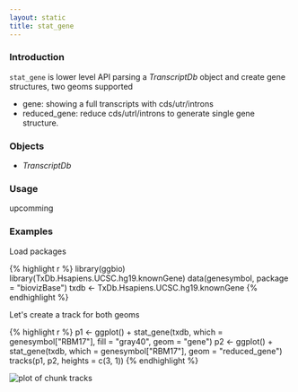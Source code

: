 ```yaml
---
layout: static
title: stat_gene
---
```





### Introduction

`stat_gene` is lower level API parsing a *TranscriptDb* object and create gene
structures, two geoms supported

 *  gene: showing a full transcripts with cds/utr/introns
 *  reduced_gene: reduce cds/utrl/introns to generate single gene structure.

### Objects
  * *TranscriptDb*
  
### Usage
  upcomming

### Examples
Load packages


{% highlight r %}
library(ggbio)
library(TxDb.Hsapiens.UCSC.hg19.knownGene)
data(genesymbol, package = "biovizBase")
txdb <- TxDb.Hsapiens.UCSC.hg19.knownGene
{% endhighlight %}




Let's create a track for both geoms


{% highlight r %}
p1 <- ggplot() + stat_gene(txdb, which = genesymbol["RBM17"], 
    fill = "gray40", geom = "gene")
p2 <- ggplot() + stat_gene(txdb, which = genesymbol["RBM17"], 
    geom = "reduced_gene")
tracks(p1, p2, heights = c(3, 1))
{% endhighlight %}

![plot of chunk tracks](http://i.imgur.com/46blb.png) 


  

